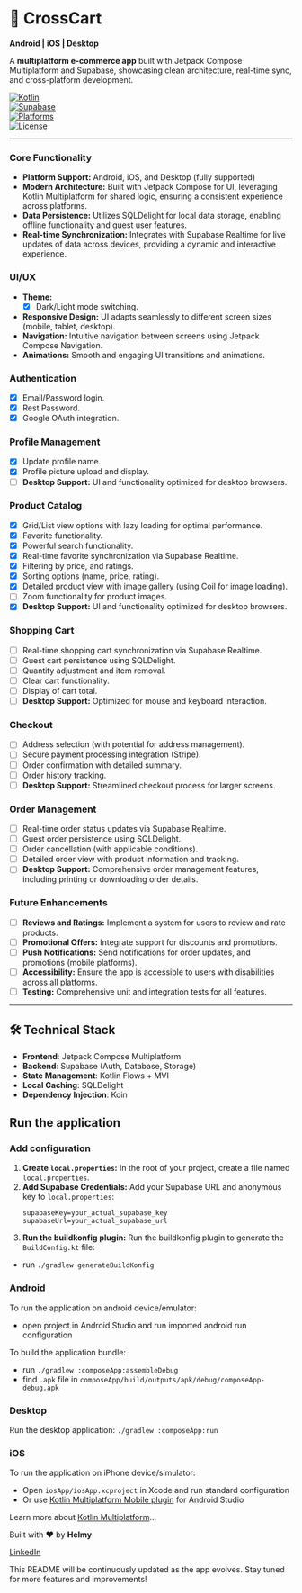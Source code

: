 # 🛒 CrossCart

**Android | iOS | Desktop**

A **multiplatform e-commerce app** built with Jetpack Compose Multiplatform and Supabase, showcasing
clean architecture, real-time sync, and cross-platform development.

[![Kotlin](https://img.shields.io/badge/Kotlin-2.1.0-blue.svg)](https://kotlinlang.org)  
[![Supabase](https://img.shields.io/badge/Supabase-Powered-green.svg)](https://supabase.com)  
[![Platforms](https://img.shields.io/badge/Platforms-Android_iOS_Desktop-blue.svg)](https://kotlinlang.org/lp/multiplatform/)  
[![License](https://img.shields.io/badge/License-MIT-red.svg)](https://opensource.org/licenses/MIT)

---

### Core Functionality

- **Platform Support:** Android, iOS, and Desktop (fully supported)
- **Modern Architecture:** Built with Jetpack Compose for UI, leveraging Kotlin Multiplatform for
  shared logic, ensuring a consistent experience across platforms.
- **Data Persistence:** Utilizes SQLDelight for local data storage, enabling offline functionality
  and guest user features.
- **Real-time Synchronization:** Integrates with Supabase Realtime for live updates of data across
  devices, providing a dynamic and interactive experience.

### UI/UX

- **Theme:**
  - [x] Dark/Light mode switching.
- **Responsive Design:** UI adapts seamlessly to different screen sizes (mobile, tablet, desktop).
- **Navigation:** Intuitive navigation between screens using Jetpack Compose Navigation.
- **Animations:** Smooth and engaging UI transitions and animations.

### Authentication

- [x] Email/Password login.
- [x] Rest Password.
- [x] Google OAuth integration.

### Profile Management

- [x] Update profile name.
- [x] Profile picture upload and display.
- [ ] **Desktop Support:** UI and functionality optimized for desktop browsers.

### Product Catalog

- [x] Grid/List view options with lazy loading for optimal performance.
- [x] Favorite functionality.
- [x] Powerful search functionality.
- [x] Real-time favorite synchronization via Supabase Realtime.
- [x] Filtering by price, and ratings.
- [x] Sorting options (name, price, rating).
- [x] Detailed product view with image gallery (using Coil for image loading).
- [ ] Zoom functionality for product images.
- [x] **Desktop Support:** UI and functionality optimized for desktop browsers.

### Shopping Cart

- [ ] Real-time shopping cart synchronization via Supabase Realtime.
- [ ] Guest cart persistence using SQLDelight.
- [ ] Quantity adjustment and item removal.
- [ ] Clear cart functionality.
- [ ] Display of cart total.
- [ ] **Desktop Support:** Optimized for mouse and keyboard interaction.

### Checkout

- [ ] Address selection (with potential for address management).
- [ ] Secure payment processing integration (Stripe).
- [ ] Order confirmation with detailed summary.
- [ ] Order history tracking.
- [ ] **Desktop Support:** Streamlined checkout process for larger screens.

### Order Management

- [ ] Real-time order status updates via Supabase Realtime.
- [ ] Guest order persistence using SQLDelight.
- [ ] Order cancellation (with applicable conditions).
- [ ] Detailed order view with product information and tracking.
- [ ] **Desktop Support:** Comprehensive order management features, including printing or
  downloading order details.

### Future Enhancements

- [ ]  **Reviews and Ratings:** Implement a system for users to review and rate products.
- [ ]  **Promotional Offers:** Integrate support for discounts and promotions.
- [ ]  **Push Notifications:** Send notifications for order updates, and promotions (mobile
  platforms).
- [ ]  **Accessibility:**  Ensure the app is accessible to users with disabilities across all platforms.
- [ ]  **Testing:** Comprehensive unit and integration tests for all features.

---

## 🛠️ Technical Stack

- **Frontend**: Jetpack Compose Multiplatform
- **Backend**: Supabase (Auth, Database, Storage)
- **State Management**: Kotlin Flows + MVI
- **Local Caching**: SQLDelight
- **Dependency Injection**: Koin

## Run the application

### Add configuration

1. **Create `local.properties`:** In the root of your project, create a file named
   `local.properties`.
2. **Add Supabase Credentials:** Add your Supabase URL and anonymous key to `local.properties`:
   ```properties
   supabaseKey=your_actual_supabase_key
   supabaseUrl=your_actual_supabase_url
   ```
3. **Run the buildkonfig plugin:** Run the buildkonfig plugin to generate the `BuildConfig.kt` file:

- run `./gradlew generateBuildKonfig`

### Android

To run the application on android device/emulator:

- open project in Android Studio and run imported android run configuration

To build the application bundle:

- run `./gradlew :composeApp:assembleDebug`
- find `.apk` file in `composeApp/build/outputs/apk/debug/composeApp-debug.apk`

### Desktop

Run the desktop application: `./gradlew :composeApp:run`

### iOS

To run the application on iPhone device/simulator:

- Open `iosApp/iosApp.xcproject` in Xcode and run standard configuration
- Or
  use [Kotlin Multiplatform Mobile plugin](https://plugins.jetbrains.com/plugin/14936-kotlin-multiplatform-mobile)
  for Android Studio

Learn more
about [Kotlin Multiplatform](https://www.jetbrains.com/help/kotlin-multiplatform-dev/get-started.html)…

Built with ❤️ by **Helmy**

[LinkedIn](https://www.linkedin.com/in/mo-helmy/)

This README will be continuously updated as the app evolves.  Stay tuned for more features and improvements!
